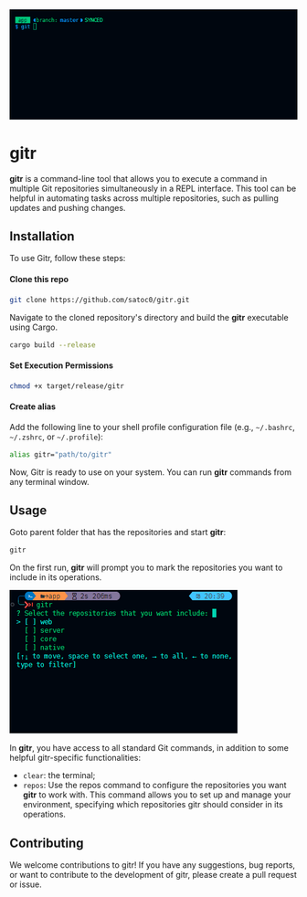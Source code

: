 <center>
<img src="./assets//gitr-demo.gif"/>
</center>

# gitr

**gitr** is a command-line tool that allows you to execute a command in multiple Git repositories simultaneously in a REPL interface. This tool can be helpful in automating tasks across multiple repositories, such as pulling updates and pushing changes.

## Installation

To use Gitr, follow these steps:

#### Clone this repo

```bash
git clone https://github.com/satoc0/gitr.git
```

Navigate to the cloned repository's directory and build the **gitr** executable using Cargo.

```bash
cargo build --release
```

#### Set Execution Permissions

```bash
chmod +x target/release/gitr
```

#### Create alias

Add the following line to your shell profile configuration file (e.g., `~/.bashrc`, `~/.zshrc`, or `~/.profile`):

```bash
alias gitr="path/to/gitr"
```

Now, Gitr is ready to use on your system. You can run **gitr** commands from any terminal window.

## Usage
Goto parent folder that has the repositories and start **gitr**:
```bash
gitr
```

On the first run, **gitr** will prompt you to mark the repositories you want to include in its operations.

<img src="./assets/gitr-first-run-example.png" >

In **gitr**, you have access to all standard Git commands, in addition to some helpful gitr-specific functionalities:

 - `clear`: the terminal;
 - `repos`: Use the repos command to configure the repositories you want **gitr** to work with. This command allows you to set up and manage your environment, specifying which repositories gitr should consider in its operations.

## Contributing

We welcome contributions to gitr! If you have any suggestions, bug reports, or want to contribute to the development of gitr, please create a pull request or issue.
